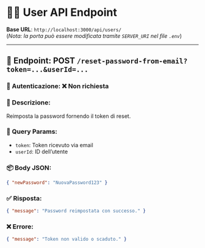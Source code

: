 
# 🧑‍💻 User API Endpoint

**Base URL**: `http://localhost:3000/api/users/`  
(*Nota: la porta può essere modificata tramite `SERVER_URI` nel file `.env`*)

---

## 📍 Endpoint: POST `/reset-password-from-email?token=...&userId=...`

### 🔐 Autenticazione: ❌ Non richiesta

### 📝 Descrizione:
Reimposta la password fornendo il token di reset.

### 🔄 Query Params:
- `token`: Token ricevuto via email
- `userId`: ID dell’utente

### 📦 Body JSON:
```json
{ "newPassword": "NuovaPassword123" }
```

### ✅ Risposta:
```json
{ "message": "Password reimpostata con successo." }
```

### ❌ Errore:
```json
{ "message": "Token non valido o scaduto." }
```
